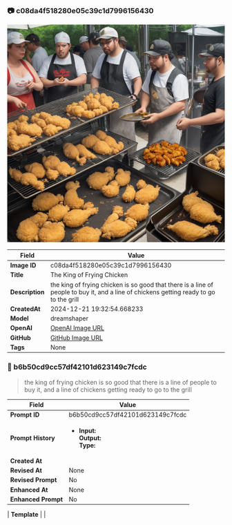 

### 📷 c08da4f518280e05c39c1d7996156430 


![data.id](./c08da4f518280e05c39c1d7996156430.jpg)


| Field          | Value                                                                                                                     |
|----------------|---------------------------------------------------------------------------------------------------------------------------|
| **Image ID**             | c08da4f518280e05c39c1d7996156430                                                                                                             |
| **Title**           | The King of Frying Chicken                                                                                                       |
| **Description**           | the king of frying chicken is so good that there is a line of people to buy it, and a line of chickens getting ready to go to the grill                                                                                                       |
| **CreatedAt**        | 2024-12-21 19:32:54.668233                                                                                                        |
| **Model**        | dreamshaper                                                                                                        |
| **OpenAI**         | [OpenAI Image URL](http://192.168.1.85:8081/generated-images/b641174563700.png)                                                                                |
| **GitHub**         | [GitHub Image URL](https://raw.githubusercontent.com/Caneta-Silva/GODZ/refs/heads/main/images/c08da4f518280e05c39c1d7996156430/c08da4f518280e05c39c1d7996156430.jpg)                                                                                |
| **Tags**       | None                                                                                                                   |

### 📜 b6b50cd9cc57df42101d623149c7fcdc

> the king of frying chicken is so good that there is a line of people to buy it, and a line of chickens getting ready to go to the grill

| Field          | Value                                                                                                                                                                      |
|----------------|----------------------------------------------------------------------------------------------------------------------------------------------------------------------------|
| **Prompt ID**  | b6b50cd9cc57df42101d623149c7fcdc                                                                                                                                                            |
| **Prompt History** | <ul><li>**Input:**  <br> **Output:**  <br> **Type:** </li></ul> |
| **Created At** |                                                                                                                                                    |
| **Revised At** | None                                                                                                                                                   |
| **Revised Prompt** | No                                                                                                                                                                      |
| **Enhanced At** | None                                                                                                                                                  |
| **Enhanced Prompt** | No                                                                                                                                                                    |

| **Template**   |                                                                                                                                            |



